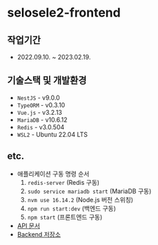 # selosele2-frontend

## 작업기간

- 2022.09.10. ~ 2023.02.19.

## 기술스택 및 개발환경

- `NestJS` - v9.0.0
- `TypeORM` - v0.3.10
- `Vue.js` - v3.2.13
- `MariaDB` - v10.6.12
- `Redis` - v3.0.504
- `WSL2` - Ubuntu 22.04 LTS

## etc.

- 애플리케이션 구동 명령 순서
  1. `redis-server` (Redis 구동)
  2. `sudo service mariadb start` (MariaDB 구동)
  3. `nvm use 16.14.2` (Node.js 버전 스위칭)
  4. `npm run start:dev` (백엔드 구동)
  5. `npm start` (프론트엔드 구동)
- [API 문서](http://localhost:3000/api-docs)
- [Backend 저장소](https://github.com/selosele/selosele2-backend)
